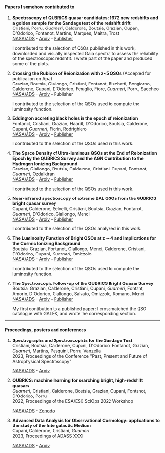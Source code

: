 #### Papers I somehow contributed to

1. **Spectroscopy of QUBRICS quasar candidates: 1672 new redshifts and a golden sample for the Sandage test of the redshift drift**  
    Cristiani, Porru, *Guarneri*, Calderone, Boutsia, Grazian, Cupani, D'Odorico, Fontanot, Martins, Marques, Maitra, Trost  
    [NASA/ADS](https://ui.adsabs.harvard.edu/abs/2023MNRAS.522.2019C/abstract) - [Arxiv](https://arxiv.org/pdf/2304.00362.pdf) - [Publisher](https://academic.oup.com/mnras/article/522/2/2019/7104075)  

    I contributed to the selection of QSOs published in this work, downloaded and visually inspected Gaia spectra to assess the reliability of the spectroscopic redshfit. I wrote part of the paper and produced some of the plots.


2. **Crossing the Rubicon of Reionization with z~5 QSOs** (Accepted for publication on ApJ)  
    Grazian, Boutsia, Giallongo, Cristiani, Fontanot, Bischetti, Bongiorno, Calderone, Cupani, D'Odorico, Feruglio, Fiore, *Guarneri*, Porru, Saccheo  
    [NASA/ADS](https://ui.adsabs.harvard.edu/abs/2023arXiv230712421G/abstract) - [Arxiv](https://arxiv.org/pdf/2307.12421.pdf) - Publisher  

    I contributed to the selection of the QSOs used to compute the luminosity function.


3. **Eddington accreting black holes in the epoch of reionization**  
    Fontanot, Cristiani, Grazian, Haardt, D'Odorico, Boutsia, Calderone, Cupani, *Guarneri*, Fiorin, Rodrighiero  
    [NASA/ADS](https://ui.adsabs.harvard.edu/abs/2023MNRAS.520..740F/abstract) - [Arxiv](https://arxiv.org/pdf/2301.07129.pdf) - [Publisher](https://academic.oup.com/mnras/article/520/1/740/6991442)  

    I contributed to the selection of the QSOs used in this work.


4. **The Space Density of Ultra-luminous QSOs at the End of Reionization Epoch by the QUBRICS Survey and the AGN Contribution to the Hydrogen Ionizing Background**  
    Grazian, Giallongo, Boutsia, Calderone, Cristiani, Cupani, Fontanot, *Guarneri*, Ozdalkiran  
    [NASA/ADS](https://ui.adsabs.harvard.edu/abs/2022ApJ...924...62G/abstract) - [Arxiv](https://arxiv.org/pdf/2110.13736.pdf) - [Publisher](https://iopscience.iop.org/article/10.3847/1538-4357/ac33a4)  

    I contributed to the selection of the QSOs used in this work.


5. **Near-infrared spectroscopy of extreme BAL QSOs from the QUBRICS bright quasar survey**  
    Cupani, Calderone, Selvelli, Cristiani, Boutsia, Grazian, Fontanot, *Guarneri*, D'Odorico, Giallongo, Menci  
    [NASA/ADS](https://ui.adsabs.harvard.edu/abs/2022MNRAS.510.2509C/abstract) - [Arxiv](https://arxiv.org/pdf/2112.02594.pdf) - [Publisher](https://academic.oup.com/mnras/article/510/2/2509/6468765)

    I contributed to the selection of the QSOs analysed in this work.


6. **The Luminosity Function of Bright QSOs at z ∼ 4 and Implications for the Cosmic Ionizing Background**  
    Boutsia, Grazian, Fontanot, Giallongo, Menci, Calderone, Cristiani, D'Odorico, Cupani, *Guarneri*, Omizzolo  
    [NASA/ADS](https://ui.adsabs.harvard.edu/abs/2021ApJ...912..111B/abstract) - [Arxiv](https://arxiv.org/pdf/2103.10446.pdf) - [Publisher](https://iopscience.iop.org/article/10.3847/1538-4357/abedb5)  

    I contributed to the selection of the QSOs used to compute the luminosity function.


7. **The Spectroscopic Follow-up of the QUBRICS Bright Quasar Survey**  
    Boutsia, Grazian, Calderone, Cristiani, Cupani, *Guarneri*, Fontant, Amorin, D'Odorico, Giallongo, Salvato, Omizzolo, Romano, Menci  
    [NASA/ADS](https://ui.adsabs.harvard.edu/abs/2020ApJS..250...26B/abstract) - [Arxiv](https://arxiv.org/pdf/2008.03865.pdf) - [Publisher](https://iopscience.iop.org/article/10.3847/1538-4365/abafc1)  

    My first contibution to a published paper: I crossmatched the QSO catalogue with GALEX, and wrote the corresponding section.

---

#### Proceedings, posters and conferences

1. **Spectrographs and Spectroscopists for the Sandage Test**  
    Cristiani, Boutsia, Calderone, Cupani, D'Odorico, Fontanot, Grazian, *Guarneri*, Martins, Pasquini, Porru, Vanzella  
    2023, Proceedings of the Conference "Past, Present and Future of Astrophysical Spectroscopy"  

    [NASA/ADS](https://ui.adsabs.harvard.edu/abs/2023arXiv230204365C/abstract) - [Arxiv](https://arxiv.org/pdf/2302.04365.pdf)

2. **QUBRICS: machine learning for searching bright, high-redshift quasars**  
    *Guarneri*, Cristiani, Calderone, Boutsia, Grazian, Cupani, Fontanot, D'Odorico, Porru  
    2022, Proceedings of the ESA/ESO SciOps 2022 Workshop

    [NASA/ADS](https://ui.adsabs.harvard.edu/abs/2022scio.confE..34G/abstract) - [Zenodo](https://zenodo.org/record/6579616)

3. **Advanced Data Analysis for Observational Cosmology: applications to the study of the Intergalactic Medium**  
    Cupani, Calderone, Cristiani, *Guarneri*  
    2023, Proceedings of ADASS XXXI  

    [NASA/ADS](https://ui.adsabs.harvard.edu/abs/2023arXiv230510182C/abstract) - [Arxiv](https://arxiv.org/pdf/2305.10182.pdf)